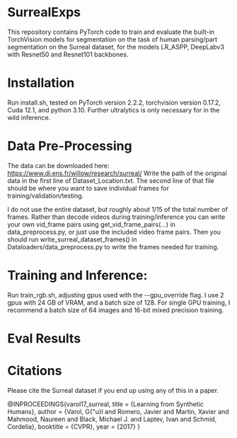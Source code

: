 # SurrealExps

This repository contains PyTorch code to train and evaluate the built-in TorchVision models for segmentation on the task of human parsing/part segmentation
on the Surreal dataset, for the models LR_ASPP, DeepLabv3 with Resnet50 and Resnet101 backbones. 

# Installation
Run install.sh, tested on PyTorch version 2.2.2, torchvision version 0.17.2, Cuda 12.1, and python 3.10. Further ultralytics is only
necessary for in the wild inference.

# Data Pre-Processing
The data can be downloaded here: https://www.di.ens.fr/willow/research/surreal/
Write the path of the original data in the first line of Dataset_Location.txt.
The second line of that file should be where you want to save individual frames
for training/validation/testing. 

I do not use the entire dataset, but roughly about 1/15 of the total number of frames.
Rather than decode videos during training/inference you can write your own vid_frame pairs using get_vid_frame_pairs(...) in data_preprocess.py, 
or just use the included video frame pairs. Then you should run write_surreal_dataset_frames() in Dataloaders/data_preprocess.py to write
the frames needed for training.


# Training and Inference:
Run train_rgb.sh, adjusting gpus used with the --gpu_override flag. I use 2 gpus with 24 GB of VRAM, and a batch size of 128. For single
GPU training, I recommend a batch size of 64 images and 16-bit mixed precision training.  

# Eval Results




# Citations
Please cite the Surreal dataset if you end up using any of this in a paper. 


@INPROCEEDINGS{varol17_surreal,
  title     = {Learning from Synthetic Humans},
  author    = {Varol, G{\"u}l and Romero, Javier and Martin, Xavier and Mahmood, Naureen and Black, Michael J. and Laptev, Ivan and Schmid, Cordelia},
  booktitle = {CVPR},
  year      = {2017}
}







